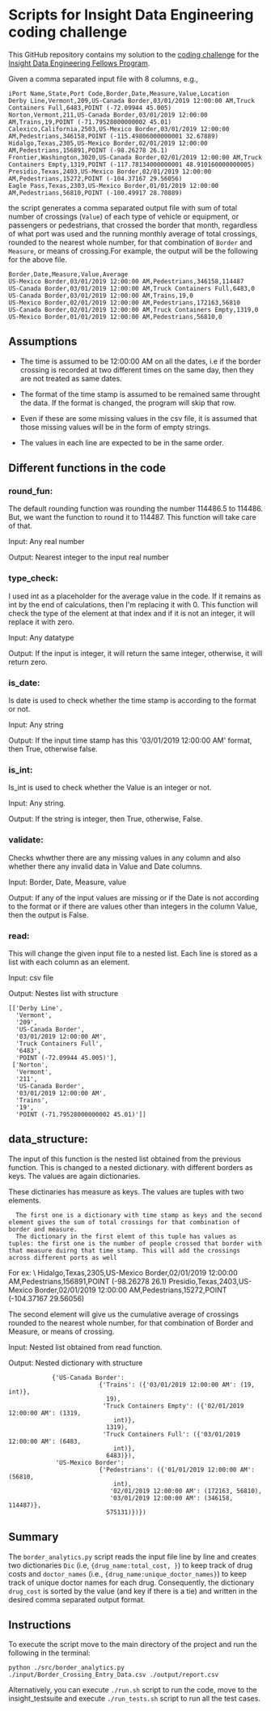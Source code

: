 # Scripts for Insight Data Engineering coding challenge
This GitHub repository contains my solution to the [coding challenge](https://github.com/InsightDataScience/border-crossing-analysis) for the [Insight Data Engineering Fellows Program](https://www.insightdataengineering.com/).

Given a comma separated input file with 8 columns, e.g.,

```
iPort Name,State,Port Code,Border,Date,Measure,Value,Location
Derby Line,Vermont,209,US-Canada Border,03/01/2019 12:00:00 AM,Truck Containers Full,6483,POINT (-72.09944 45.005)
Norton,Vermont,211,US-Canada Border,03/01/2019 12:00:00 AM,Trains,19,POINT (-71.79528000000002 45.01)
Calexico,California,2503,US-Mexico Border,03/01/2019 12:00:00 AM,Pedestrians,346158,POINT (-115.49806000000001 32.67889)
Hidalgo,Texas,2305,US-Mexico Border,02/01/2019 12:00:00 AM,Pedestrians,156891,POINT (-98.26278 26.1)
Frontier,Washington,3020,US-Canada Border,02/01/2019 12:00:00 AM,Truck Containers Empty,1319,POINT (-117.78134000000001 48.910160000000005)
Presidio,Texas,2403,US-Mexico Border,02/01/2019 12:00:00 AM,Pedestrians,15272,POINT (-104.37167 29.56056)
Eagle Pass,Texas,2303,US-Mexico Border,01/01/2019 12:00:00 AM,Pedestrians,56810,POINT (-100.49917 28.70889)
```
the script generates a comma separated output file with sum of total number of crossings (`Value`) of each type of vehicle or equipment, or passengers or pedestrians, that crossed the border that month, regardless of what port was used and the running monthly average of total crossings, rounded to the nearest whole number, for that combination of `Border` and `Measure`, or means of crossing.For example, the output will be the following for the above file.
```
Border,Date,Measure,Value,Average
US-Mexico Border,03/01/2019 12:00:00 AM,Pedestrians,346158,114487
US-Canada Border,03/01/2019 12:00:00 AM,Truck Containers Full,6483,0
US-Canada Border,03/01/2019 12:00:00 AM,Trains,19,0
US-Mexico Border,02/01/2019 12:00:00 AM,Pedestrians,172163,56810
US-Canada Border,02/01/2019 12:00:00 AM,Truck Containers Empty,1319,0
US-Mexico Border,01/01/2019 12:00:00 AM,Pedestrians,56810,0
```
## Assumptions

* The time is assumed to be 12:00:00 AM on all the dates, i.e if the border crossing is recorded at two different times on the same day, then they are not treated as same dates.

* The format of the time stamp is assumed to be remained same throught the data. If the format is changed, the program will skip that row.

* Even if these are some missing values in the csv file, it is assumed that those missing values will be in the form of empty strings.

* The values in each line are expected to be in the same order.

## Different functions in the code

### round_fun:

The default rounding function was rounding the number 114486.5 to 114486. But, we want the function to round it to 114487. This function will take care of that.

Input: Any real number

Output: Nearest integer to the input real number

### type_check:

I used int as a placeholder for the average value in the code. If it remains as int by the end of calculations, then I'm replacing it with 0. This function will check the type of the element at that index and if it is not an integer, it will replace it with zero.

Input: Any datatype

Output: If the input is integer, it will return the same integer, otherwise, it will return zero.

### is_date:

Is date is used to check whether the time stamp is according to the format or not.

Input: Any string

Output: If the input time stamp has this '03/01/2019 12:00:00 AM' format, then True, otherwise false.

### is_int:

Is_int is used to check whether the Value is an integer or not.

Input: Any string.

Output: If the string is integer, then True, otherwise, False.

### validate:

Checks whwther there are any missing values in any column and also whether there any invalid data in Value and Date columns.

Input: Border, Date, Measure, value

Output: If any of the input values are missing or if the Date is not according to the format or if there are values other than integers in the column Value, then the output is False.

### read: 

This will change the given input file to a nested list. Each line is stored as a list with each column as an element.

Input: csv file

Output: Nestes list with structure
```
[['Derby Line',
  'Vermont',
  '209',
  'US-Canada Border',
  '03/01/2019 12:00:00 AM',
  'Truck Containers Full',
  '6483',
  'POINT (-72.09944 45.005)'],
 ['Norton',
  'Vermont',
  '211',
  'US-Canada Border',
  '03/01/2019 12:00:00 AM',
  'Trains',
  '19',
  'POINT (-71.79528000000002 45.01)']]
```

## data_structure:

The input of this function is the nested list obtained from the previous function. This is changed to a nested dictionary.
with different borders as keys.
The values are again dictionaries.

   These dictinaries has measure as keys. 
   The values are tuples with two elements. 
   
      The first one is a dictionary with time stamp as keys and the second element gives the sum of total crossings for that combination of border and measure. 
      The dictionary in the first elemt of this tuple has values as tuples: the first one is the number of people crossed that border with that measure duirng that time stamp. This will add the crossings across different ports as well 

For ex: \\
Hidalgo,Texas,2305,US-Mexico Border,02/01/2019 12:00:00 AM,Pedestrians,156891,POINT (-98.26278 26.1)
Presidio,Texas,2403,US-Mexico Border,02/01/2019 12:00:00 AM,Pedestrians,15272,POINT (-104.37167 29.56056)

The second element will give us the cumulative average of crossings rounded to the nearest whole number, for that combination of Border and Measure, or means of crossing.

Input: Nested list obtained from read function.

Output: Nested dictionary with structure
```
            {'US-Canada Border': 
                         {'Trains': ({'03/01/2019 12:00:00 AM': (19, int)},
                           19),
                          'Truck Containers Empty': ({'02/01/2019 12:00:00 AM': (1319,
                             int)},
                           1319),
                          'Truck Containers Full': ({'03/01/2019 12:00:00 AM': (6483,
                             int)},
                           6483)}),
             'US-Mexico Border': 
                         {'Pedestrians': ({'01/01/2019 12:00:00 AM': (56810,
                             int),
                            '02/01/2019 12:00:00 AM': (172163, 56810),
                            '03/01/2019 12:00:00 AM': (346158, 114487)},
                           575131)})})
```

## Summary
The `border_analytics.py` script reads the input file line by line and creates two dictionaries `Dic` (i.e, `{drug_name:total_cost, }`) to keep track of drug costs and `doctor_names` (i.e., `{drug_name:unique_doctor_names}`) to keep track of unique doctor names for each drug. Consequently, the dictionary `drug_cost` is sorted by the value (and key if there is a tie) and written in the desired comma separated output format. 

## Instructions
To execute the script move to the main directory of the project and run the following in the terminal:

```
python ./src/border_analytics.py ./input/Border_Crossing_Entry_Data.csv ./output/report.csv
```

Alternatively, you can execute `./run.sh` script to run the code, move to the insight_testsuite and execute `./run_tests.sh` script to run all the test cases.
